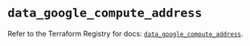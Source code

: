 # `data_google_compute_address`

Refer to the Terraform Registry for docs: [`data_google_compute_address`](https://registry.terraform.io/providers/hashicorp/google/5.30.0/docs/data-sources/compute_address).
